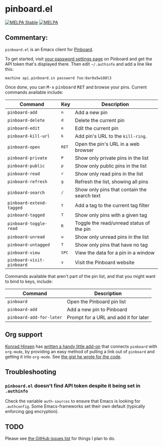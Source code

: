 # pinboard.el

[![MELPA Stable](https://stable.melpa.org/packages/pinboard-badge.svg)](https://stable.melpa.org/#/pinboard)
[![MELPA](https://melpa.org/packages/pinboard-badge.svg)](https://melpa.org/#/pinboard)

## Commentary:

`pinboard.el` is an Emacs client for [Pinboard](https://pinboard.in/).

To get started, visit [your password settings
page](https://pinboard.in/settings/password) on Pinboard and get the API
token that's displayed there. Then edit `~/.authinfo` and add a line like
this:

```
machine api.pinboard.in password foo:8ar8a5w188l3
```

Once done, you can <kbd>M-x</kbd> <kbd>pinboard</kbd> <kbd>RET</kbd> and
browse your pins. Current commands available include:

| Command                   | Key            | Description                                 |
|---------------------------|----------------|---------------------------------------------|
| `pinboard-add`            | <kbd>n</kbd>   | Add a new pin                               |
| `pinboard-delete`         | <kbd>d</kbd>   | Delete the current pin                      |
| `pinboard-edit`           | <kbd>e</kbd>   | Edit the current pin                        |
| `pinboard-kill-url`       | <kbd>k</kbd>   | Add pin's URL to the `kill-ring`.           |
| `pinboard-open`           | <kbd>RET</kbd> | Open the pin's URL in a web browser         |
| `pinboard-private`        | <kbd>P</kbd>   | Show only private pins in the list          |
| `pinboard-public`         | <kbd>p</kbd>   | Show only public pins in the list           |
| `pinboard-read`           | <kbd>r</kbd>   | Show only read pins in the list             |
| `pinboard-refresh`        | <kbd>g</kbd>   | Refresh the list, showing all pins          |
| `pinboard-search`         | <kbd>/</kbd>   | Show only pins that contain the search text |
| `pinboard-extend-tagged`  | <kbd>t</kbd>   | Add a tag to the current tag filter         |
| `pinboard-tagged`         | <kbd>T</kbd>   | Show only pins with a given tag             |
| `pinboard-toggle-read`    | <kbd>R</kbd>   | Toggle the read/unread status of the pin    |
| `pinboard-unread`         | <kbd>u</kbd>   | Show only unread pins in the list           |
| `pinboard-untagged`       | <kbd>T</kbd>   | Show only pins that have no tag             |
| `pinboard-view`           | <kbd>SPC</kbd> | View the data for a pin in a window         |
| `pinboard-visit-pinboard` | <kbd>v</kbd>   | Visit the Pinboard website                  |

Commands available that aren't part of the pin list, and that you might want
to bind to keys, include:

| Command                  | Description                           |
| ------------------------ | ------------------------------------- |
| `pinboard`               | Open the Pinboard pin list            |
| `pinboard-add`           | Add a new pin to Pinboard             |
| `pinboard-add-for-later` | Prompt for a URL and add it for later |

## Org support

[Konrad Hinsen](https://gist.github.com/khinsen) has [written a handy little
add-on](https://github.com/davep/pinboard.el/issues/8) that connects
`pinboard` with `org-mode`, by providing an easy method of pulling a link
out of `pinboard` and getting it into `org-mode`. See [the gist he wrote for
the code](https://gist.github.com/khinsen/7ed357eed9b27f142e4fa6f5c4ad45dd).

## Troubleshooting

### `pinboard.el` doesn't find API token despite it being set in `.authinfo`

Check the variable `auth-sources` to ensure that Emacs is looking for
`.authconfig`. Some Emacs-frameworks set their own default (typically
enforcing gpg encryption).

## TODO

Please see [the GitHub issues
list](https://github.com/davep/pinboard.el/issues) for things I plan to do.

[//]: # (README.md ends here)

